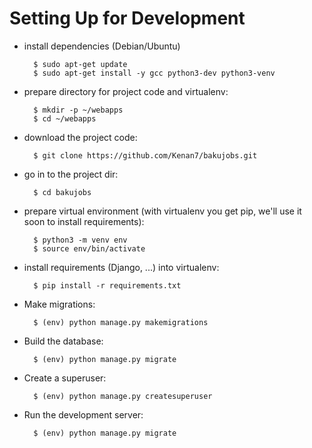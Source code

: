 ﻿#  Setting Up for Development


* install dependencies (Debian/Ubuntu)

        $ sudo apt-get update
        $ sudo apt-get install -y gcc python3-dev python3-venv

* prepare directory for project code and virtualenv:

        $ mkdir -p ~/webapps
        $ cd ~/webapps

* download the project code:

        $ git clone https://github.com/Kenan7/bakujobs.git
* go in to the project dir:

        $ cd bakujobs
        
* prepare virtual environment
  (with virtualenv you get pip, we'll use it soon to install requirements):

        $ python3 -m venv env
        $ source env/bin/activate


* install requirements (Django, ...) into virtualenv:

        $ pip install -r requirements.txt
        
* Make migrations:

        $ (env) python manage.py makemigrations
        
* Build the database:

        $ (env) python manage.py migrate

* Create a superuser:

        $ (env) python manage.py createsuperuser


* Run the development server:

        $ (env) python manage.py migrate





